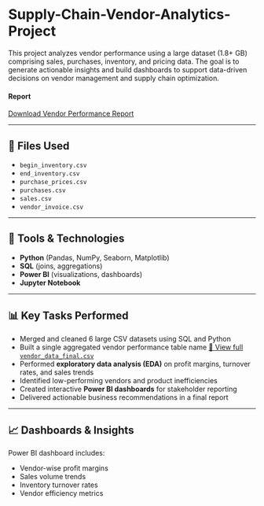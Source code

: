 # Supply-Chain-Vendor-Analytics-Project

This project analyzes vendor performance using a large dataset (1.8+ GB) comprising sales, purchases, inventory, and pricing data. The goal is to generate actionable insights and build dashboards to support data-driven decisions on vendor management and supply chain optimization.

#### Report
[Download Vendor Performance Report](VENDOR%20PERFORMANCE%20REPORT.docx)



---

## 📁 Files Used

- `begin_inventory.csv`
- `end_inventory.csv`
- `purchase_prices.csv`
- `purchases.csv`
- `sales.csv`
- `vendor_invoice.csv`

---

## 🔧 Tools & Technologies

- **Python** (Pandas, NumPy, Seaborn, Matplotlib)
- **SQL** (joins, aggregations)
- **Power BI** (visualizations, dashboards)
- **Jupyter Notebook**

---

## 📊 Key Tasks Performed

- Merged and cleaned 6 large CSV datasets using SQL and Python
- Built a single aggregated vendor performance table name [📄 View full `vendor_data_final.csv`](./Project%20Data%20Analysis/vendor_data_final.csv)
- Performed **exploratory data analysis (EDA)** on profit margins, turnover rates, and sales trends
- Identified low-performing vendors and product inefficiencies
- Created interactive **Power BI dashboards** for stakeholder reporting
- Delivered actionable business recommendations in a final report

---

## 📈 Dashboards & Insights

Power BI dashboard includes:
- Vendor-wise profit margins
- Sales volume trends
- Inventory turnover rates
- Vendor efficiency metrics




